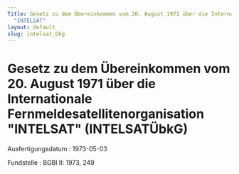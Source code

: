 ```yaml
---
Title: Gesetz zu dem Übereinkommen vom 20. August 1971 über die Internationale Fernmeldesatellitenorganisation
  "INTELSAT"
layout: default
slug: intelsat_bkg
---
```


# Gesetz zu dem Übereinkommen vom 20. August 1971 über die Internationale Fernmeldesatellitenorganisation "INTELSAT" (INTELSATÜbkG)

Ausfertigungsdatum
:   1973-05-03

Fundstelle
:   BGBl II: 1973, 249

